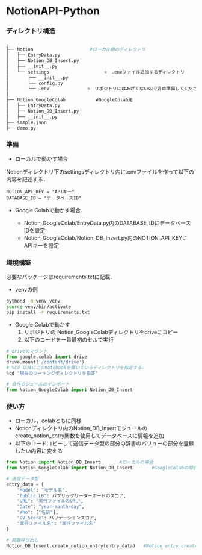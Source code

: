 # NotionAPI-Python
### ディレクトリ構造
```bash
.
├── Notion                     #ローカル用のディレクトリ
│   ├── EntryData.py           
│   ├── Notion_DB_Insert.py    
│   ├── __init__.py
│   └── settings　　　　　            ⭐️　.envファイル追加するディレクトリ
│       ├── __init__.py
│       └── config.py
│       └── .env              ⭐️　リポジトリにはあげてないので各自準備してください．
│          
├── Notion_GoogleColab        　　#GoogleColab用
│   ├── EntryData.py           
│   ├── Notion_DB_Insert.py    
│   ├── __init__.py
├── sample.json
├── demo.py
```

### 準備
- ローカルで動かす場合
  
Notionディレクトリ下のsettingsディレクトリ内に.envファイルを作って以下の内容を記述する．
```.env
NOTION_API_KEY = "APIキー"
DATABASE_ID = "データベースID"
```

- Google Colabで動かす場合
  
    - Notion_GoogleColab/EntryData.py内のDATABASE_IDにデータベースIDを設定<br>
    - Notion_GoogleColab/Notion_DB_Insert.py内のNOTION_API_KEYにAPIキーを設定<br>

### 環境構築

必要なパッケージはrequirements.txtに記載．

- venvの例
```bash
python3 -m venv venv
source venv/bin/activate
pip install -r requirements.txt
```

- Google Colabで動かす
    1. リポジトリの Notion_GoogleColabディレクトリをdriveにコピー
    2. 以下のコードを一番最初のセルで実行
```python
# driveのマウント
from google.colab import drive
drive.mount('/content/drive')
# %cd 以降にこのnotebookを置いているディレクトリを指定する．
%cd "現在のワーキングディレクトリを指定"

# 自作モジュールのインポート
from Notion_GoogleColab import Notion_DB_Insert
```

### 使い方
- ローカル，colabともに同様
- Notionディレクトリ内のNotion_DB_Insertモジュールのcreate_notion_entry関数を使用してデータベースに情報を追加
- 以下のコードコピーして送信データ型の部分の辞書のバリューの部分を登録したい内容に変える
```python
from Notion import Notion_DB_Insert       #ローカルの場合
from Notion_GoogleColab import Notion_DB_Insert       #GoogleColabの場合

# 送信データ型
entry_data = {
    "Model": "モデル名",
    "Public_LB": パブリックリーダーボードのスコア,
    "URL": "実行ファイルのURL",
    "Date": "year-manth-day",
    "Who": ["名前"],
    "CV_Score": バリデーションスコア,
    "実行ファイル名": "実行ファイル名"
}

# 関数呼び出し
Notion_DB_Insert.create_notion_entry(entry_data)   #Notion entry created successfully!　が出力されたら成功！

```

